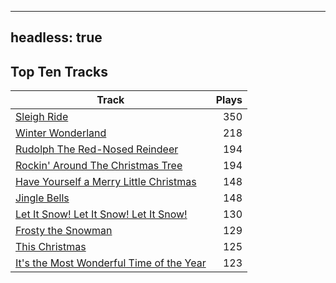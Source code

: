 
---
headless: true
---

## Top Ten Tracks

| Track | Plays |
| --- |  ---: |
|[Sleigh Ride](/songs/sleigh-ride)| 350|
|[Winter Wonderland](/songs/winter-wonderland)| 218|
|[Rudolph The Red-Nosed Reindeer](/songs/rudolph-the-red-nosed-reindeer)| 194|
|[Rockin' Around The Christmas Tree](/songs/rockin-around-the-christmas-tree)| 194|
|[Have Yourself a Merry Little Christmas](/songs/have-yourself-a-merry-little-christmas)| 148|
|[Jingle Bells](/songs/jingle-bells)| 148|
|[Let It Snow! Let It Snow! Let It Snow!](/songs/let-it-snow-let-it-snow-let-it-snow)| 130|
|[Frosty the Snowman](/songs/frosty-the-snowman)| 129|
|[This Christmas](/songs/this-christmas)| 125|
|[It's the Most Wonderful Time of the Year](/songs/its-the-most-wonderful-time-of-the-year)| 123|
